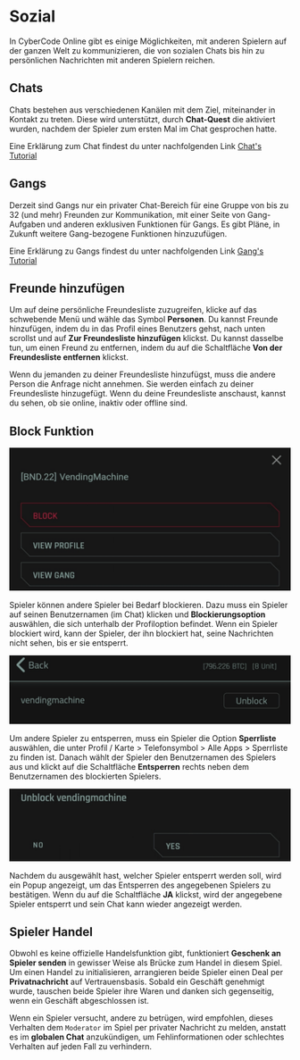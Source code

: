 # Sozial
In CyberCode Online gibt es einige Möglichkeiten, mit anderen Spielern auf der ganzen Welt zu kommunizieren, die von sozialen Chats bis hin zu persönlichen Nachrichten mit anderen Spielern reichen.

## Chats
Chats bestehen aus verschiedenen Kanälen mit dem Ziel, miteinander in Kontakt zu treten. Diese wird unterstützt, durch **Chat-Quest** die aktiviert wurden, nachdem der Spieler zum ersten Mal im Chat gesprochen hatte.  

Eine Erklärung zum Chat findest du unter nachfolgenden Link [Chat's Tutorial](https://cybercodeonline.com/markdown?path=tutorial%2Fchat.md)

## Gangs
Derzeit sind Gangs nur ein privater Chat-Bereich für eine Gruppe von bis zu 32 (und mehr) Freunden zur Kommunikation, mit einer Seite von Gang-Aufgaben und anderen exklusiven Funktionen für Gangs. Es gibt Pläne, in Zukunft weitere Gang-bezogene Funktionen hinzuzufügen. 

Eine Erklärung zu Gangs findest du unter nachfolgenden Link [Gang's Tutorial](https://cybercodeonline.com/markdown?path=tutorial%2Fgangs.md)

## Freunde hinzufügen
Um auf deine persönliche Freundesliste zuzugreifen, klicke auf das schwebende Menü und wähle das Symbol **Personen**. Du kannst Freunde hinzufügen, indem du in das Profil eines Benutzers gehst, nach unten scrollst und auf **Zur Freundesliste hinzufügen** klickst. Du kannst dasselbe tun, um einen Freund zu entfernen, indem du auf die Schaltfläche **Von der Freundesliste entfernen** klickst.

Wenn du jemanden zu deiner Freundesliste hinzufügst, muss die andere Person die Anfrage nicht annehmen. Sie werden einfach zu deiner Freundesliste hinzugefügt. Wenn du deine Freundesliste anschaust, kannst du sehen, ob sie online, inaktiv oder offline sind.

## Block Funktion

![BlockFeature1](/resources/mobile-tutorial/BlockFeature1.png)

Spieler können andere Spieler bei Bedarf blockieren. Dazu muss ein Spieler auf seinen Benutzernamen (im Chat) klicken und **Blockierungsoption** auswählen, die sich unterhalb der Profiloption befindet. Wenn ein Spieler blockiert wird, kann der Spieler, der ihn blockiert hat, seine Nachrichten nicht sehen, bis er sie entsperrt.

![BlockFeature2](/resources/mobile-tutorial/BlockFeature2.png)

Um andere Spieler zu entsperren, muss ein Spieler die Option **Sperrliste** auswählen, die unter Profil / Karte > Telefonsymbol > Alle Apps > Sperrliste zu finden ist. Danach wählt der Spieler den Benutzernamen des Spielers aus und klickt auf die Schaltfläche **Entsperren** rechts neben dem Benutzernamen des blockierten Spielers.

![BlockFeature3](/resources/mobile-tutorial/BlockFeature3.png)

Nachdem du ausgewählt hast, welcher Spieler entsperrt werden soll, wird ein Popup angezeigt, um das Entsperren des angegebenen Spielers zu bestätigen. Wenn du auf die Schaltfläche **JA** klickst, wird der angegebene Spieler entsperrt und sein Chat kann wieder angezeigt werden.

## Spieler Handel
Obwohl es keine offizielle Handelsfunktion gibt, funktioniert **Geschenk an Spieler senden** in gewisser Weise als Brücke zum Handel in diesem Spiel. Um einen Handel zu initialisieren, arrangieren beide Spieler einen Deal per **Privatnachricht** auf Vertrauensbasis. Sobald ein Geschäft genehmigt wurde, tauschen beide Spieler ihre Waren und danken sich gegenseitig, wenn ein Geschäft abgeschlossen ist.

Wenn ein Spieler versucht, andere zu betrügen, wird empfohlen, dieses Verhalten dem `Moderator` im Spiel per privater Nachricht zu melden, anstatt es im **globalen Chat** anzukündigen, um Fehlinformationen oder schlechtes Verhalten auf jeden Fall zu verhindern.
